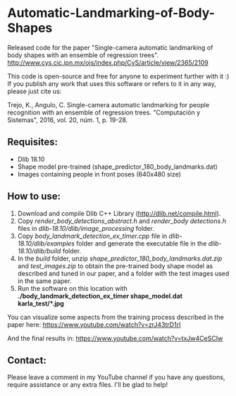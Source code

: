 # Automatic-Landmarking-of-Body-Shapes

Released code for the paper "Single-camera automatic landmarking of body shapes with an ensemble of regression trees". 
http://www.cys.cic.ipn.mx/ojs/index.php/CyS/article/view/2365/2109

This code is open-source and free for anyone to experiment further with it :)
If you publish any work that uses this software or refers to it in any way, please just cite us:

Trejo, K., Angulo, C. Single-camera automatic landmarking for people recognition with an ensemble of regression trees. "Computación y Sistemas", 2016, vol. 20, núm. 1, p. 19-28.

## Requisites:

- Dlib 18.10
- Shape model pre-trained (shape_predictor_180_body_landmarks.dat)
- Images containing people in front poses (640x480 size)

## How to use:

1) Download and compile Dlib C++ Library (http://dlib.net/compile.html).
2) Copy *render_body_detections_abstract.h* and *render_body detections.h* files in *dlib-18.10/dlib/image_processing* folder.
3) Copy *body_landmark_detection_ex_timer.cpp* file in *dlib-18.10/dlib/examples* folder and generate the executable file in the *dlib-18.10/dlib/build* folder.
4) In the *build* folder, unzip *shape_predictor_180_body_landmarks.dat.zip* and *test_images.zip* to obtain the pre-trained body shape model as described and tuned in our paper, and a folder with the test images used in the same paper.
5) Run the software on this location with **./body_landmark_detection_ex_timer shape_model.dat karla_test/*.jpg**

You can visualize some aspects from the training process described in the paper here:
https://www.youtube.com/watch?v=zrJ43trD1rI

And the final results in:
https://www.youtube.com/watch?v=txJw4CeSCIw

## Contact:

Please leave a comment in my YouTube channel if you have any questions, require assistance or any extra files. 
I'll be glad to help!
